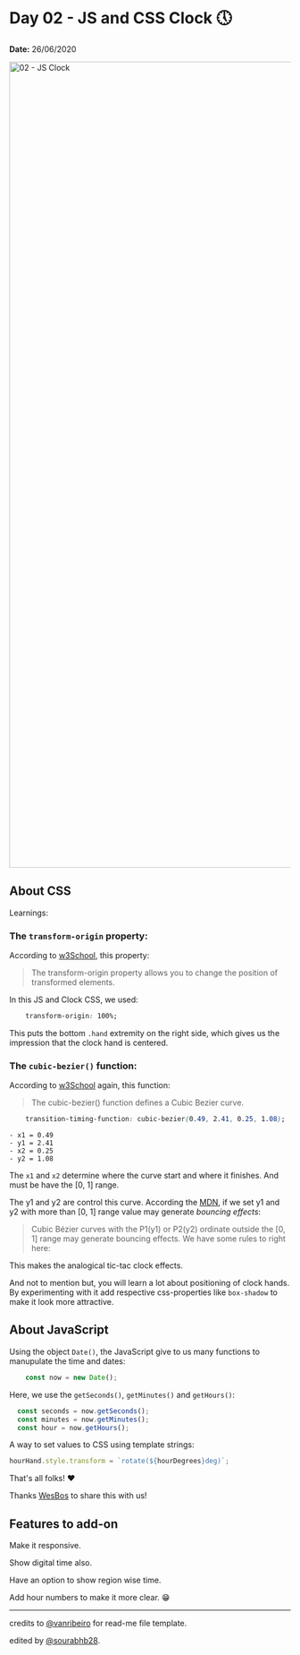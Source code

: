 # Day 02 - JS and CSS Clock 🕔

**Date:** 26/06/2020

<img width="1440" alt="02 - JS Clock" src="https://user-images.githubusercontent.com/93050571/175813800-418715bd-2df8-4a77-853f-fb9be849858e.png">

## About CSS

Learnings:

### The `transform-origin` property:

According to [w3School](https://www.w3schools.com/cssref/css3_pr_transform-origin.asp), this property:

> The transform-origin property allows you to change the position of transformed elements.

In this JS and Clock CSS, we used:

```css
    transform-origin: 100%;
```
This puts the bottom `.hand` extremity on the right side, which gives us the impression that the clock hand is centered.

### The `cubic-bezier()` function:

According to [w3School](https://www.w3schools.com/cssref/func_cubic-bezier.asp) again, this function:

>The cubic-bezier() function defines a Cubic Bezier curve.

```css
    transition-timing-function: cubic-bezier(0.49, 2.41, 0.25, 1.08);
```
```
- x1 = 0.49
- y1 = 2.41 
- x2 = 0.25
- y2 = 1.08
```

The `x1` and `x2` determine where the curve start and where it finishes. And must be have the [0, 1] range.

The y1 and y2 are control this curve. According the [MDN](https://developer.mozilla.org/en-US/docs/Web/CSS/easing-function), if we set y1 and y2 with more than [0, 1] range value may generate _bouncing effects_:

> Cubic Bézier curves with the P1(y1) or P2(y2) ordinate outside the [0, 1] range may generate bouncing effects.
We have some rules to right here:

This makes the analogical tic-tac clock effects.

And not to mention but, you will learn a lot about positioning of clock hands. By experimenting with it add respective css-properties like `box-shadow` to make it look more attractive.  

## About JavaScript

Using the object `Date()`, the JavaScript give to us many functions to manupulate the time and dates:

```javascript
    const now = new Date();
```

Here, we use the `getSeconds()`, `getMinutes()` and `getHours()`:

```javascript
  const seconds = now.getSeconds();
  const minutes = now.getMinutes();
  const hour = now.getHours();
```

A way to set values to CSS using template strings:

```javascript
hourHand.style.transform = `rotate(${hourDegrees}deg)`;
```

That's all folks! ❤️

Thanks [WesBos](https://github.com/wesbos) to share this with us! 

## Features to add-on

Make it responsive. 

Show digital time also.

Have an option to show region wise time.

Add hour numbers to make it more clear. 😁

---
credits to [@vanribeiro](https://github.com/vanribeiro) for read-me file template.

edited by [@sourabhb28](https://github.com/sourabhb28).

